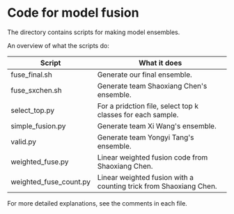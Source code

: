 # Code for model fusion

The directory contains scripts for making model ensembles.

An overview of what the scripts do:

| Script | What it does |
| --- | --- |
|fuse_final.sh|Generate our final ensemble.|
|fuse_sxchen.sh|Generate team Shaoxiang Chen's ensemble.|
|select_top.py|For a pridction file, select top k classes for each sample.|
|simple_fusion.py|Generate team Xi Wang's ensemble.|
|valid.py|Generate team Yongyi Tang's ensemble.|
|weighted_fuse.py|Linear weighted fusion code from Shaoxiang Chen.|
|weighted_fuse_count.py|Linear weighted fusion with a counting trick from Shaoxiang Chen.|

For more detailed explanations, see the comments in each file.
